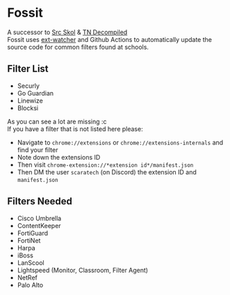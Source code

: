 # Fossit
A successor to [Src Skol](https://github.com/Src-Skol) & [TN Decompiled](https://github.com/TN-Decompile)\
Fossit uses [ext-watcher](https://github.com/ading2210/ext-watcher) and Github Actions to automatically update the source code for common filters found at schools.

## Filter List
- Securly
- Go Guardian
- Linewize
- Blocksi

As you can see a lot are missing :c\
If you have a filter that is not listed here please:
- Navigate to `chrome://extensions` or `chrome://extensions-internals` and find your filter
- Note down the extensions ID
- Then visit `chrome-extension://*extension id*/manifest.json`
- Then DM the user `scaratech` (on Discord) the extension ID and `manifest.json`

## Filters Needed
- Cisco Umbrella
- ContentKeeper
- FortiGuard
- FortiNet
- Harpa
- iBoss
- LanScool
- Lightspeed (Monitor, Classroom, Filter Agent)
- NetRef
- Palo Alto
